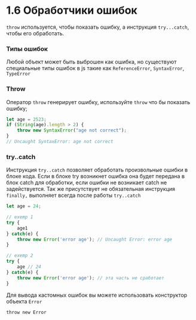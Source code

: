 # 1.6 Обработчики ошибок

`throw` используется, чтобы показать ошибку, а инструкция `try...catch`, чтобы его обработать.

### Типы ошибок

Любой объект может быть выброшен как ошибка, но существуют специальные типы ошибок в js такие как `ReferenceError`, `SyntaxError`, `TypeError`

### Throw

Оператор `throw` генерирует ошибку, используйте `throw` что бы показать ошибку;

```javascript
let age = 2523;
if (String(age).length > 2) {
    throw new SyntaxError("age not correct"); 
}
// Uncaught SyntaxError: age not correct
```

### try..catch

Инструкция `try..catch` позволяет обработать произвольные ошибки в блоке кода. Если в блоке try возникнет ошибка она будет передана в блок catch для обработки, если ошибки не возникает catch не задействуется. Так же присутствует не обязательная инструкция `finally,` выполняет всегда после работы  `try..catch`

```javascript
let age = 24;

// exemp 1
try {
    age1
} catch(e) {
    throw new Error('error age'); // Uncaught Error: error age
}

// exemp 2
try {
    age // 24
} catch(e) {
    throw new Error('error age'); // эта часть не сработает
}
```

Для вывода кастомных ошибок вы можете использовать конструктор объекта `Error`

`throw new Error`

